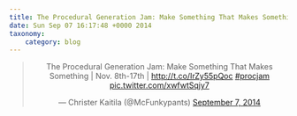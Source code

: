 ```yaml
---
title: The Procedural Generation Jam: Make Something That Makes Something | Nov. 8th-17th | http://t.co/IrZy55pQoc #procjam http://t.co/xwfwtSqjy7
date: Sun Sep 07 16:17:48 +0000 2014
taxonomy:
    category: blog
---
```

<blockquote class="twitter-tweet" align="center" width="350"><p lang="en" dir="ltr">The Procedural Generation Jam: Make Something That Makes Something | Nov. 8th-17th | <a href="http://t.co/IrZy55pQoc">http://t.co/IrZy55pQoc</a> <a href="https://twitter.com/hashtag/procjam?src=hash">#procjam</a> <a href="http://t.co/xwfwtSqjy7">pic.twitter.com/xwfwtSqjy7</a></p>&mdash; Christer Kaitila (@McFunkypants) <a href="https://twitter.com/McFunkypants/status/508637637633376256">September 7, 2014</a></blockquote>
